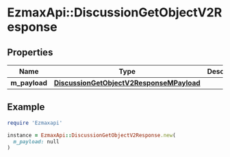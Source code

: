 # EzmaxApi::DiscussionGetObjectV2Response

## Properties

| Name | Type | Description | Notes |
| ---- | ---- | ----------- | ----- |
| **m_payload** | [**DiscussionGetObjectV2ResponseMPayload**](DiscussionGetObjectV2ResponseMPayload.md) |  |  |

## Example

```ruby
require 'Ezmaxapi'

instance = EzmaxApi::DiscussionGetObjectV2Response.new(
  m_payload: null
)
```

